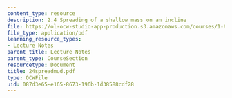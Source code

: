 ```yaml
---
content_type: resource
description: 2.4 Spreading of a shallow mass on an incline
file: https://ol-ocw-studio-app-production.s3.amazonaws.com/courses/1-63-advanced-fluid-dynamics-of-the-environment-fall-2002/087d3e65e1658673196b1d38588cdf28_24spreadmud.pdf
file_type: application/pdf
learning_resource_types:
- Lecture Notes
parent_title: Lecture Notes
parent_type: CourseSection
resourcetype: Document
title: 24spreadmud.pdf
type: OCWFile
uid: 087d3e65-e165-8673-196b-1d38588cdf28
---
```

